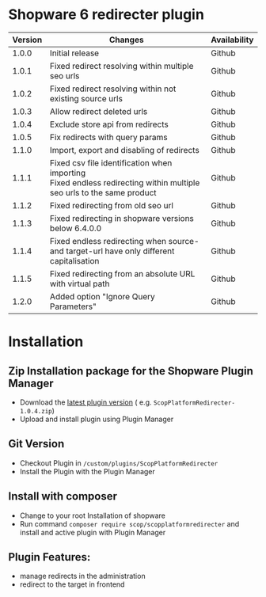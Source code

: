 # Shopware 6 redirecter plugin

| Version    | Changes                                                                             | Availability   |
|---------	|------------------------------------------------------------------------------------------- |----------------|
| 1.0.0     | Initial release                                                                          | Github         |
| 1.0.1     | Fixed redirect resolving within multiple seo urls                                                                       | Github         |
| 1.0.2     | Fixed redirect resolving within not existing source urls                                                                     | Github         |
| 1.0.3     | Allow redirect deleted urls                                                                   | Github         |
| 1.0.4     | Exclude store api from redirects                                                                   | Github         |
| 1.0.5     | Fix redirects with query params                                                                   | Github         |
| 1.1.0     | Import, export and disabling of redirects                                                           | Github         |
| 1.1.1     | Fixed csv file identification when importing<br>Fixed endless redirecting within multiple seo urls to the same product    | Github         |
| 1.1.2     | Fixed redirecting from old seo url                                              | Github         |
| 1.1.3     | Fixed redirecting in shopware versions below 6.4.0.0                                              | Github         |
| 1.1.4     | Fixed endless redirecting when source- and target-url have only different capitalisation             | Github         |
| 1.1.5     | Fixed redirecting from an absolute URL with virtual path             | Github         |
| 1.2.0     | Added option "Ignore Query Parameters"                               | Github         |

# Installation

## Zip Installation package for the Shopware Plugin Manager

* Download the [latest plugin version](https://github.com/scope01-GmbH/ScopPlatformRedirecter/releases/latest/) (
  e.g. `ScopPlatformRedirecter-1.0.4.zip`)
* Upload and install plugin using Plugin Manager

## Git Version

* Checkout Plugin in `/custom/plugins/ScopPlatformRedirecter`
* Install the Plugin with the Plugin Manager

## Install with composer

* Change to your root Installation of shopware
* Run command `composer require scop/scopplatformredirecter` and install and active plugin with Plugin Manager

## Plugin Features:

* manage redirects in the administration
* redirect to the target in frontend
